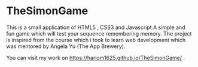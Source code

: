 # TheSimonGame
This is a small application of HTML5 , CSS3 and Javascript.A simple and fun game which will test your sequence remembering memory.
The project is inspired from the course which i took to learn web development which was mentored by Angela Yu (The App Brewery).

You can visit my work on https://hariom1625.github.io/TheSimonGame/ .
